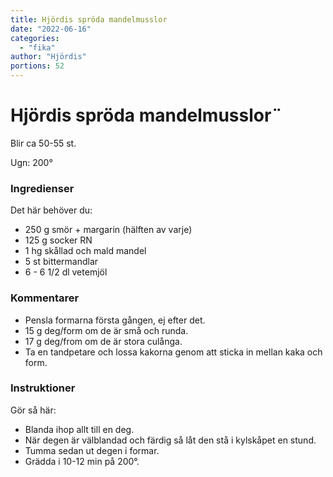 ```yaml
---
title: Hjördis spröda mandelmusslor
date: "2022-06-16"
categories:
  - "fika"
author: "Hjördis"
portions: 52
---
```


# Hjördis spröda mandelmusslor¨

Blir ca 50-55 st.

Ugn: 200&#176;

### Ingredienser

Det här behöver du:

- 250 g smör + margarin (hälften av varje)
- 125 g socker RN
- 1 hg skållad och mald mandel
- 5 st bittermandlar
- 6 - 6 1/2 dl vetemjöl


### Kommentarer

- Pensla formarna första gången, ej efter det.
- 15 g deg/form om de är små och runda.
- 17 g deg/from om de är stora culånga.
- Ta en tandpetare och lossa kakorna genom att sticka in mellan kaka och form.


### Instruktioner

Gör så här:

- Blanda ihop allt till en deg.
- När degen är välblandad och färdig så låt den stå i kylskåpet en stund.
- Tumma sedan ut degen i formar.
- Grädda i 10-12 min på 200&#176;.
